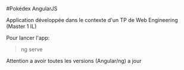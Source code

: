 #Pokédex AngularJS

Application développée dans le contexte d'un TP de Web Engineering (Master 1 IL)



Pour lancer l'app:
> ng serve

Attention a avoir toutes les versions (Angular/ng) a jour
